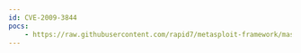 ```yaml
---
id: CVE-2009-3844
pocs:
    - https://raw.githubusercontent.com/rapid7/metasploit-framework/master/modules/exploits/windows/misc/hp_omniinet_2.rb
---
```

